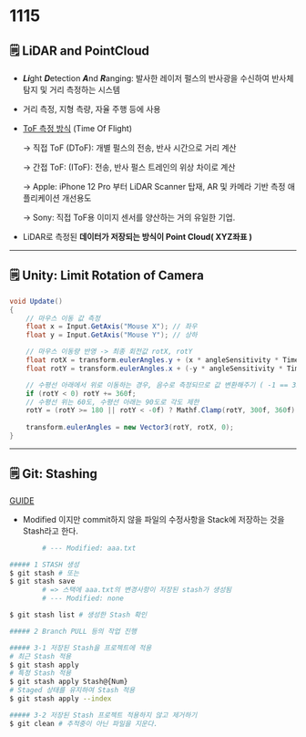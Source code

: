 # 1115

## 🗒️ LiDAR and PointCloud

- ***Li***ght ***D***etection ***A***nd ***R***anging: 발사한 레이저 펄스의 반사광을 수신하여 반사체 탐지 및 거리 측정하는 시스템
- 거리 측정, 지형 측량, 자율 주행 등에 사용
- [ToF 측정 방식](https://www.seminet.co.kr/channel_micro.html?menu=content_sub&com_no=930&category=article&no=7127) (Time Of Flight)
    
    → 직접 ToF (DToF): 개별 펄스의 전송, 반사 시간으로 거리 계산
    
    → 간접 ToF: (IToF): 전송, 반사 펄스 트레인의 위상 차이로 계산
    
    → Apple:  iPhone 12 Pro 부터  LiDAR Scanner 탑재, AR 및 카메라 기반 측정 애플리케이션 개선용도
    
    → Sony: 직접 ToF용 이미지 센서를 양산하는 거의 유일한 기업.
    
- LiDAR로 측정된 **데이터가 저장되는 방식이 Point Cloud( XYZ좌표 )**

---

## 🗒️ Unity: Limit Rotation of Camera

```csharp
void Update()
{
	// 마우스 이동 값 측정
	float x = Input.GetAxis("Mouse X"); // 좌우
	float y = Input.GetAxis("Mouse Y"); // 상하

	// 마우스 이동량 반영 -> 최종 회전값 rotX, rotY
	float rotX = transform.eulerAngles.y + (x * angleSensitivity * Time.deltaTime);
	float rotY = transform.eulerAngles.x + (-y * angleSensitivity * Time.deltaTime);

	// 수평선 아래에서 위로 이동하는 경우, 음수로 측정되므로 값 변환해주기 ( -1 == 359 )
	if (rotY < 0) rotY += 360f;
	// 수평선 위는 60도, 수평선 아래는 90도로 각도 제한
	rotY = (rotY >= 180 || rotY < -0f) ? Mathf.Clamp(rotY, 300f, 360f) : Mathf.Clamp(rotY, -0f, 90f);
	
	transform.eulerAngles = new Vector3(rotY, rotX, 0);
}
```

---

## 🗒️ Git: Stashing

[GUIDE](https://git-scm.com/book/ko/v2/Git-%EB%8F%84%EA%B5%AC-Stashing%EA%B3%BC-Cleaning)

- Modified 이지만 commit하지 않을 파일의 수정사항을 Stack에 저장하는 것을 Stash라고 한다.

```bash
		# --- Modified: aaa.txt

##### 1 STASH 생성
$ git stash # 또는
$ git stash save
		# => 스택에 aaa.txt의 변경사항이 저장된 stash가 생성됨
		# --- Modified: none

$ git stash list # 생성한 Stash 확인

##### 2 Branch PULL 등의 작업 진행

##### 3-1 저장된 Stash을 프로젝트에 적용
# 최근 Stash 적용
$ git stash apply
# 특정 Stash 적용
$ git stash apply Stash@{Num}
# Staged 상태를 유지하여 Stash 적용
$ git stash apply --index

##### 3-2 저장된 Stash 프로젝트 적용하지 않고 제거하기
$ git clean # 추적중이 아닌 파일을 지운다.
```